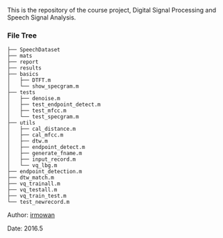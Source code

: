 This is the repository of the course project, Digital Signal Processing and Speech Signal Analysis.

### File Tree

```
├── SpeechDataset
├── mats
├── report
├── results
├── basics
│   ├── DTFT.m
│   └── show_specgram.m
├── tests
│   ├── denoise.m
│   ├── test_endpoint_detect.m
│   ├── test_mfcc.m
│   └── test_specgram.m
├── utils
│   ├── cal_distance.m
│   ├── cal_mfcc.m
│   ├── dtw.m
│   ├── endpoint_detect.m
│   ├── generate_fname.m
│   ├── input_record.m
│   └── vq_lbg.m
├── endpoint_detection.m
├── dtw_match.m
├── vq_trainall.m
├── vq_testall.m
├── vq_train_test.m
└── test_newrecord.m
```

Author: [irmowan](https://github.com/irmowan)

Date: 2016.5

